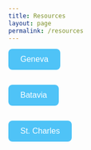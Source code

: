 ```yaml
---
title: Resources
layout: page
permalink: /resources
---
```



<style>
body {
  font-family: Arial, sans-serif;
  padding: 20px;
}
.dropdown {
  margin-bottom: 20px;
}
button {
  background-color: #4FC3F7;
  border: none;
  color: white;
  padding: 12px 24px;
  font-size: 16px;
  border-radius: 8px;
  cursor: pointer;
  transition: background-color 0.3s ease;
  margin-bottom: 10px;
}
button:hover {
  background-color: #039BE5;
}
.content {
  display: none;
  margin-top: 10px;
  padding: 10px;
  border-left: 3px solid #4FC3F7;
}
</style>

<div class="dropdown">
  <button onclick="toggleContent('geneva')">Geneva</button>
  <div id="geneva" class="content">
    {% for location in site.locations %}
        <h1>{{ location.title }}</h1>
        <p>{{ location.description }}</p>
    {% endfor %}
  </div>
</div>

<div class="dropdown">
  <button onclick="toggleContent('batavia')">Batavia</button>
  <div id="batavia" class="content">
    <p>Batavia is home to great public schools, a popular park district, and local programs supporting literacy and lifelong learning.</p>
  </div>
</div>

<div class="dropdown">
  <button onclick="toggleContent('stcharles')">St. Charles</button>
  <div id="stcharles" class="content">
    <p>St. Charles features a highly rated school district, an active library system, and plenty of events focused on family education and community engagement.</p>
  </div>
</div>

<script>
function toggleContent(id) {
  const content = document.getElementById(id);
  content.style.display = content.style.display === "block" ? "none" : "block";
}
</script>

